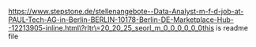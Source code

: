 https://www.stepstone.de/stellenangebote--Data-Analyst-m-f-d-job-at-PAUL-Tech-AG-in-Berlin-BERLIN-10178-Berlin-DE-Marketplace-Hub--12213905-inline.html\?rltr\=20_20_25_seorl_m_0_0_0_0_0_0this is readme file

